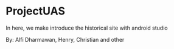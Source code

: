 # ProjectUAS

In here, we make introduce the historical site with android studio 

By: Alfi Dharmawan, Henry, Christian and other
